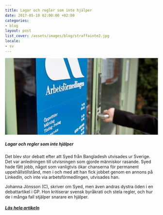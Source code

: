 ```yaml
---
title: Lagar och regler som inte hjälper
date: 2017-05-10 02:00:00 +02:00
categories:
- blog
layout: post
list_cover: /assets/images/blog/straffainte2.jpg
locale:
- sv
---
```


![jaaw](/assets/images/blog/straffainte2.jpg)



##### Lagar och regler som inte hjälper

​Det blev stor debatt efter att Syed från Bangladesh utvisades ur Sverige. Det var anledningen till utvisningen som gjorde människor rasande. Syed hade fått jobb, något som vanligtvis ökar chanserna för permanent uppehållstillstånd, men i och med att han fick jobbet genom en annons på LinkedIn, och inte via arbetsförmedlingen, utvisades han.

Johanna Jönsson (C), skriver om Syed, men även andras dystra öden i en debattartikel i GP. Hon kritiserar svensk byråkrati och stela regler, och hur de i många fall stjälper snarare en hjälper.

##### [Läs hela artikeln](http://www.gp.se/nyheter/debatt/straffa-inte-arbetande-nyanl%C3%A4nda-m%C3%A4nniskor-1.884686)
